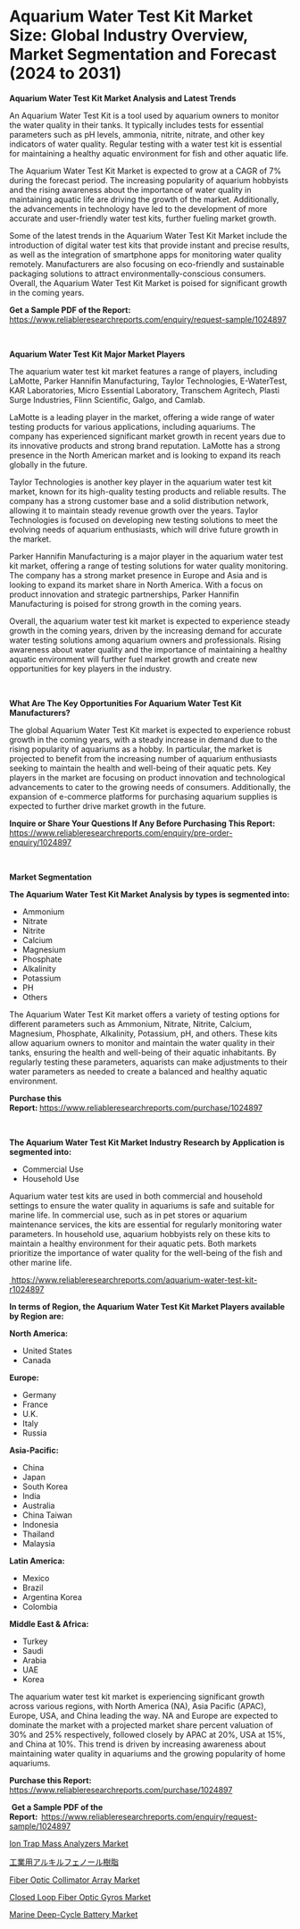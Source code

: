 <p><h1>Aquarium Water Test Kit Market Size: Global Industry Overview, Market Segmentation and Forecast (2024 to 2031)</h1></p><p><strong>Aquarium Water Test Kit Market Analysis and Latest Trends</strong></p>
<p><p>An Aquarium Water Test Kit is a tool used by aquarium owners to monitor the water quality in their tanks. It typically includes tests for essential parameters such as pH levels, ammonia, nitrite, nitrate, and other key indicators of water quality. Regular testing with a water test kit is essential for maintaining a healthy aquatic environment for fish and other aquatic life.</p><p>The Aquarium Water Test Kit Market is expected to grow at a CAGR of 7% during the forecast period. The increasing popularity of aquarium hobbyists and the rising awareness about the importance of water quality in maintaining aquatic life are driving the growth of the market. Additionally, the advancements in technology have led to the development of more accurate and user-friendly water test kits, further fueling market growth.</p><p>Some of the latest trends in the Aquarium Water Test Kit Market include the introduction of digital water test kits that provide instant and precise results, as well as the integration of smartphone apps for monitoring water quality remotely. Manufacturers are also focusing on eco-friendly and sustainable packaging solutions to attract environmentally-conscious consumers. Overall, the Aquarium Water Test Kit Market is poised for significant growth in the coming years.</p></p>
<p><strong>Get a Sample PDF of the Report:&nbsp;</strong> <a href="https://www.reliableresearchreports.com/enquiry/request-sample/1024897">https://www.reliableresearchreports.com/enquiry/request-sample/1024897</a></p>
<p>&nbsp;</p>
<p><strong>Aquarium Water Test Kit Major Market Players</strong></p>
<p><p>The aquarium water test kit market features a range of players, including LaMotte, Parker Hannifin Manufacturing, Taylor Technologies, E-WaterTest, KAR Laboratories, Micro Essential Laboratory, Transchem Agritech, Plasti Surge Industries, Flinn Scientific, Galgo, and Camlab. </p><p>LaMotte is a leading player in the market, offering a wide range of water testing products for various applications, including aquariums. The company has experienced significant market growth in recent years due to its innovative products and strong brand reputation. LaMotte has a strong presence in the North American market and is looking to expand its reach globally in the future.</p><p>Taylor Technologies is another key player in the aquarium water test kit market, known for its high-quality testing products and reliable results. The company has a strong customer base and a solid distribution network, allowing it to maintain steady revenue growth over the years. Taylor Technologies is focused on developing new testing solutions to meet the evolving needs of aquarium enthusiasts, which will drive future growth in the market.</p><p>Parker Hannifin Manufacturing is a major player in the aquarium water test kit market, offering a range of testing solutions for water quality monitoring. The company has a strong market presence in Europe and Asia and is looking to expand its market share in North America. With a focus on product innovation and strategic partnerships, Parker Hannifin Manufacturing is poised for strong growth in the coming years.</p><p>Overall, the aquarium water test kit market is expected to experience steady growth in the coming years, driven by the increasing demand for accurate water testing solutions among aquarium owners and professionals. Rising awareness about water quality and the importance of maintaining a healthy aquatic environment will further fuel market growth and create new opportunities for key players in the industry.</p></p>
<p>&nbsp;</p>
<p><strong>What Are The Key Opportunities For Aquarium Water Test Kit Manufacturers?</strong></p>
<p><p>The global Aquarium Water Test Kit market is expected to experience robust growth in the coming years, with a steady increase in demand due to the rising popularity of aquariums as a hobby. In particular, the market is projected to benefit from the increasing number of aquarium enthusiasts seeking to maintain the health and well-being of their aquatic pets. Key players in the market are focusing on product innovation and technological advancements to cater to the growing needs of consumers. Additionally, the expansion of e-commerce platforms for purchasing aquarium supplies is expected to further drive market growth in the future.</p></p>
<p><strong>Inquire or Share Your Questions If Any Before Purchasing This Report:</strong> <a href="https://www.reliableresearchreports.com/enquiry/pre-order-enquiry/1024897">https://www.reliableresearchreports.com/enquiry/pre-order-enquiry/1024897</a></p>
<p>&nbsp;</p>
<p><strong>Market Segmentation</strong></p>
<p><strong>The Aquarium Water Test Kit Market Analysis by types is segmented into:</strong></p>
<p><ul><li>Ammonium</li><li>Nitrate</li><li>Nitrite</li><li>Calcium</li><li>Magnesium</li><li>Phosphate</li><li>Alkalinity</li><li>Potassium</li><li>PH</li><li>Others</li></ul></p>
<p><p>The Aquarium Water Test Kit market offers a variety of testing options for different parameters such as Ammonium, Nitrate, Nitrite, Calcium, Magnesium, Phosphate, Alkalinity, Potassium, pH, and others. These kits allow aquarium owners to monitor and maintain the water quality in their tanks, ensuring the health and well-being of their aquatic inhabitants. By regularly testing these parameters, aquarists can make adjustments to their water parameters as needed to create a balanced and healthy aquatic environment.</p></p>
<p><strong>Purchase this Report:&nbsp;</strong><a href="https://www.reliableresearchreports.com/purchase/1024897">https://www.reliableresearchreports.com/purchase/1024897</a></p>
<p>&nbsp;</p>
<p><strong>The Aquarium Water Test Kit Market Industry Research by Application is segmented into:</strong></p>
<p><ul><li>Commercial Use</li><li>Household Use</li></ul></p>
<p><p>Aquarium water test kits are used in both commercial and household settings to ensure the water quality in aquariums is safe and suitable for marine life. In commercial use, such as in pet stores or aquarium maintenance services, the kits are essential for regularly monitoring water parameters. In household use, aquarium hobbyists rely on these kits to maintain a healthy environment for their aquatic pets. Both markets prioritize the importance of water quality for the well-being of the fish and other marine life.</p></p>
<p><a href="https://www.reliableresearchreports.com/aquarium-water-test-kit-r1024897">&nbsp;https://www.reliableresearchreports.com/aquarium-water-test-kit-r1024897</a></p>
<p><strong>In terms of Region, the Aquarium Water Test Kit Market Players available by Region are:</strong></p>
<p>
    <p> <strong> North America: </strong>
        <ul>
            <li>United States</li>
            <li>Canada</li>
        </ul>
        </p> 
    <p> <strong> Europe: </strong>
        <ul>
            <li>Germany</li>
            <li>France</li>
            <li>U.K.</li>
            <li>Italy</li>
            <li>Russia</li>
        </ul>
        </p> 
    <p> <strong> Asia-Pacific: </strong>
        <ul>
            <li>China</li>
            <li>Japan</li>
            <li>South Korea</li>
            <li>India</li>
            <li>Australia</li>
            <li>China Taiwan</li>
            <li>Indonesia</li>
            <li>Thailand</li>
            <li>Malaysia</li>
        </ul>
        </p> 
    <p> <strong> Latin America: </strong>
        <ul>
            <li>Mexico</li>
            <li>Brazil</li>
            <li>Argentina Korea</li>
            <li>Colombia</li>
        </ul>
        </p> 
    <p> <strong> Middle East & Africa: </strong>
        <ul>
            <li>Turkey</li>
            <li>Saudi</li>
            <li>Arabia</li>
            <li>UAE</li>
            <li>Korea</li>
        </ul>
    </p>
    </p>
<p><p>The aquarium water test kit market is experiencing significant growth across various regions, with North America (NA), Asia Pacific (APAC), Europe, USA, and China leading the way. NA and Europe are expected to dominate the market with a projected market share percent valuation of 30% and 25% respectively, followed closely by APAC at 20%, USA at 15%, and China at 10%. This trend is driven by increasing awareness about maintaining water quality in aquariums and the growing popularity of home aquariums.</p></p>
<p><strong>Purchase this Report: </strong><a href="https://www.reliableresearchreports.com/purchase/1024897">https://www.reliableresearchreports.com/purchase/1024897</a></p>
<p>&nbsp;<strong>Get a Sample PDF of the Report:&nbsp;&nbsp;</strong><a href="https://www.reliableresearchreports.com/enquiry/request-sample/1024897">https://www.reliableresearchreports.com/enquiry/request-sample/1024897</a></p>
<p><strong></strong></p>
<p><p><a href="https://www.linkedin.com/pulse/ion-trap-mass-analyzers-industry-analysis-report-its-market-8dc0c?trackingId=hgNGdl50VoKDHU1OyTRNNg%3D%3D">Ion Trap Mass Analyzers Market</a></p><p><a href="https://github.com/VinceMarvin1/Market-Research-Report-List-1/blob/main/2420106171103.md">工業用アルキルフェノール樹脂</a></p><p><a href="https://github.com/abdillahsp58/Market-Research-Report-List-1/blob/main/fiber-optic-collimator-array-market.md">Fiber Optic Collimator Array Market</a></p><p><a href="https://github.com/isharif044/Market-Research-Report-List-1/blob/main/closed-loop-fiber-optic-gyros-market.md">Closed Loop Fiber Optic Gyros Market</a></p><p><a href="https://www.linkedin.com/pulse/marine-deep-cycle-battery-market-global-regional-analysis-drdmc?trackingId=O0YH3LapMZKVKKo%2FWmkKnQ%3D%3D">Marine Deep-Cycle Battery Market</a></p></p>